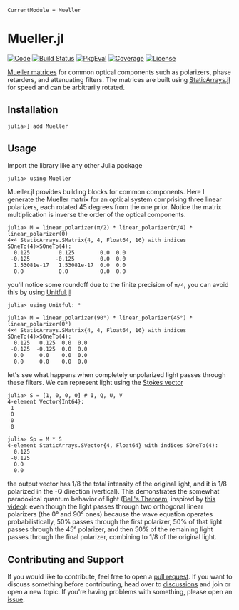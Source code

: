 ```@meta
CurrentModule = Mueller
```

# Mueller.jl

[![Code](https://img.shields.io/badge/Code-GitHub-black.svg)](https://github.com/JuliaPhysics/Mueller.jl)
[![Build Status](https://github.com/JuliaPhysics/Mueller.jl/actions/workflows/CI.yml/badge.svg?branch=main)](https://github.com/JuliaPhysics/Mueller.jl/actions/workflows/CI.yml?query=branch%3Amain)
[![PkgEval](https://juliaci.github.io/NanosoldierReports/pkgeval_badges/M/Mueller.svg)](https://juliaci.github.io/NanosoldierReports/pkgeval_badges/report.html)
[![Coverage](https://codecov.io/gh/JuliaPhysics/Mueller.jl/branch/main/graph/badge.svg)](https://codecov.io/gh/JuliaPhysics/Mueller.jl)
[![License](https://img.shields.io/github/license/JuliaPhysics/Mueller.jl?color=yellow)](https://github.com/JuliaPhysics/Mueller.jl/blob/main/LICENSE)

[Mueller matrices](https://en.wikipedia.org/wiki/Mueller_calculus) for common optical components such as polarizers, phase retarders, and attenuating filters. The matrices are built using [StaticArrays.jl](https://github.com/JuliaArrays/StaticArrays.jl) for speed and can be arbitrarily rotated.

## Installation

```julia
julia>] add Mueller
```

## Usage

Import the library like any other Julia package

```jldoctest example
julia> using Mueller
```

Mueller.jl provides building blocks for common components. Here I generate the Mueller matrix for an optical system comprising three linear polarizers, each rotated 45 degrees from the one prior. Notice the matrix multiplication is inverse the order of the optical components.

```jldoctest example
julia> M = linear_polarizer(π/2) * linear_polarizer(π/4) * linear_polarizer(0)
4×4 StaticArrays.SMatrix{4, 4, Float64, 16} with indices SOneTo(4)×SOneTo(4):
  0.125         0.125        0.0  0.0
 -0.125        -0.125        0.0  0.0
  1.53081e-17   1.53081e-17  0.0  0.0
  0.0           0.0          0.0  0.0
```

you'll notice some roundoff due to the finite precision of `π/4`, you can avoid this by using [Unitful.jl](https://github.com/PainterQubits/Unitful.jl)

```jldoctest example
julia> using Unitful: °

julia> M = linear_polarizer(90°) * linear_polarizer(45°) * linear_polarizer(0°)
4×4 StaticArrays.SMatrix{4, 4, Float64, 16} with indices SOneTo(4)×SOneTo(4):
  0.125   0.125  0.0  0.0
 -0.125  -0.125  0.0  0.0
  0.0     0.0    0.0  0.0
  0.0     0.0    0.0  0.0
```

let's see what happens when completely unpolarized light passes through these filters. We can represent light using the [Stokes vector](https://en.wikipedia.org/wiki/Stokes_parameters)

```jldoctest example
julia> S = [1, 0, 0, 0] # I, Q, U, V
4-element Vector{Int64}:
 1
 0
 0
 0

julia> Sp = M * S
4-element StaticArrays.SVector{4, Float64} with indices SOneTo(4):
  0.125
 -0.125
  0.0
  0.0
```

the output vector has 1/8 the total intensity of the original light, and it is 1/8 polarized in the -Q direction (vertical). This demonstrates the somewhat paradoxical quantum behavior of light ([Bell's Theroem](https://en.wikipedia.org/wiki/Bell%27s_theorem), inspired by [this video](https://www.youtube.com/watch?v=zcqZHYo7ONs)): even though the light passes through two orthogonal linear polarizers (the 0° and 90° ones) because the wave equation operates probabilistically, 50% passes through the first polarizer, 50% of that light passes through the 45° polarizer, and then 50% of the remaining light passes through the final polarizer, combining to 1/8 of the original light.

## Contributing and Support

If you would like to contribute, feel free to open a [pull request](https://github.com/JuliaPhysics/Mueller.jl/pulls). If you want to discuss something before contributing, head over to [discussions](https://github.com/JuliaPhysics/Mueller.jl/discussions) and join or open a new topic. If you're having problems with something, please open an [issue](https://github.com/JuliaPhysics/Mueller.jl/issues).
